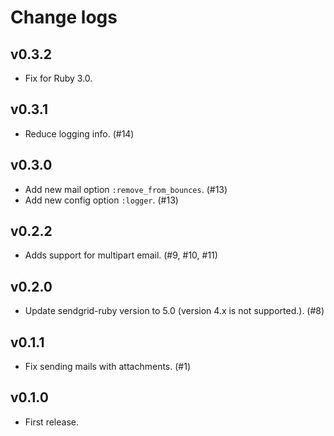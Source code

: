 # Change logs

## v0.3.2

* Fix for Ruby 3.0.

## v0.3.1
* Reduce logging info. (#14)

## v0.3.0

* Add new mail option `:remove_from_bounces`. (#13)
* Add new config option `:logger`. (#13)

## v0.2.2

* Adds support for multipart email. (#9, #10, #11)

## v0.2.0

* Update sendgrid-ruby version to 5.0 (version 4.x is not supported.). (#8)

## v0.1.1

* Fix sending mails with attachments. (#1)

## v0.1.0

* First release.
